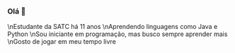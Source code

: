 ### Olá 👋

\nEstudante da SATC há 11 anos
\nAprendendo linguagens como Java e Python
\nSou iniciante em programação, mas busco sempre aprender mais 
\nGosto de jogar em meu tempo livre
